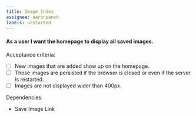 ```yaml
---
title: Image Index
assignee: aaronpanch
labels: unstarted
---
```


#### As a user I want the homepage to display all saved images.

Acceptance criteria:
- [ ] New images that are added show up on the homepage.
- [ ] These images are persisted if the browser is closed or even if the
  server is restarted.
- [ ] Images are not displayed wider than 400px.

Dependencies:
- Save Image Link
